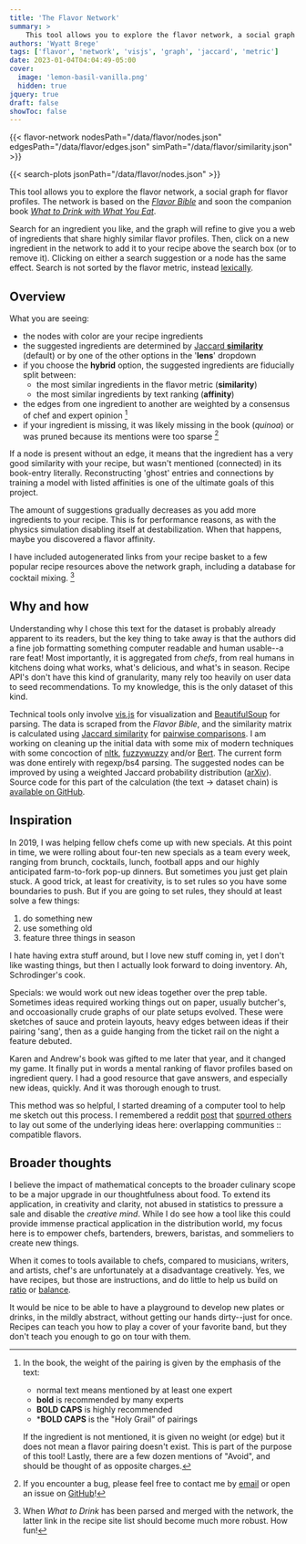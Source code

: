 ```yaml
---
title: 'The Flavor Network'
summary: >
    This tool allows you to explore the flavor network, a social graph for flavor profiles. The network is based on the [*Flavor Bible*](https://karenandandrew.com/books/the-flavor-bible/) and soon the companion book [*What to Drink with What You Eat*](https://karenandandrew.com/books/what-to-drink-with-what-you-eat/).
authors: 'Wyatt Brege'
tags: ['flavor', 'network', 'visjs', 'graph', 'jaccard', 'metric']
date: 2023-01-04T04:04:49-05:00
cover:
  image: 'lemon-basil-vanilla.png'
  hidden: true
jquery: true
draft: false
showToc: false
---
```


{{< flavor-network 
  nodesPath="/data/flavor/nodes.json" 
  edgesPath="/data/flavor/edges.json"
  simPath="/data/flavor/similarity.json" >}}

{{< search-plots jsonPath="/data/flavor/nodes.json" >}}

This tool allows you to explore the flavor network, a social graph for flavor profiles.
The network is based on the 
[*Flavor Bible*](https://karenandandrew.com/books/the-flavor-bible/) and soon the companion book 
[*What to Drink with What You Eat*](https://karenandandrew.com/books/what-to-drink-with-what-you-eat/).

Search for an ingredient you like, and the graph will refine to give you a web of ingredients that share highly similar flavor profiles. 
Then, click on a new ingredient in the network to add it to your recipe above the search box (or to remove it).
Clicking on either a search suggestion or a node has the same effect.
Search is not sorted by the flavor metric, instead [lexically](https://fusejs.io/).

## Overview

What you are seeing:
* the nodes with color are your recipe ingredients
* the suggested ingredients are determined by [Jaccard **similarity**](https://en.wikipedia.org/wiki/Jaccard_index) (default) or by one of the other options in the '**lens**' dropdown
* if you choose the **hybrid** option, the suggested ingredients are fiducially split between:
  - the most similar ingredients in the flavor metric (**similarity**)
  - the most similar ingredients by text ranking (**affinity**)
* the edges from one ingredient to another are weighted by a consensus of chef and expert opinion [^1]
* if your ingredient is missing, it was likely missing in the book (*quinoa*) or was pruned because its mentions were too sparse [^2]

If a node is present without an edge, it means that the ingredient has a very good similarity with your recipe, but wasn't mentioned (connected) in its book-entry literally.
Reconstructing 'ghost' entries and connections by training a model with listed affinities is one of the ultimate goals of this project.

The amount of suggestions gradually decreases as you add more ingredients to your recipe.
This is for performance reasons, as with the physics simulation disabling itself at destabilization.
When that happens, maybe you discovered a flavor affinity.

I have included autogenerated links from your recipe basket to a few popular recipe resources above the network graph, including a database for cocktail mixing. [^3] 

## Why and how

Understanding why I chose this text for the dataset is probably already apparent to its readers, but the key thing to take away is that the authors did a fine job formatting something computer readable and human usable--a rare feat!
Most importantly, it is aggregated from *chefs*, from real humans in kitchens doing what works, what's delicious, and what's in season.
Recipe API's don't have this kind of granularity, many rely too heavily on user data to seed recommendations.
To my knowledge, this is the only dataset of this kind.

Technical tools only involve [vis.js](https://visjs.org/) for visualization and [BeautifulSoup](https://www.crummy.com/software/BeautifulSoup/bs4/doc/) for parsing.
The data is scraped from the *Flavor Bible*, and the similarity matrix is calculated using [Jaccard similarity](https://en.wikipedia.org/wiki/Jaccard_index) for [pairwise comparisons](https://en.wikipedia.org/wiki/Pairwise_comparison).
I am working on cleaning up the initial data with some mix of modern techniques with some concoction of
[nltk](https://www.nltk.org/), 
[fuzzywuzzy](https://github.com/seatgeek/fuzzywuzzy) 
and/or 
[Bert](https://huggingface.co/docs/transformers/model_doc/bert). 
The current form was done entirely with regexp/bs4 parsing.
The suggested nodes can be improved by using a weighted Jaccard probability distribution ([arXiv](https://arxiv.org/abs/1809.04052)).
Source code for this part of the calculation (the text → dataset chain) is [available on GitHub](https://github.com/brege/flavor-project).

## Inspiration

In 2019, I was helping fellow chefs come up with new specials. 
At this point in time, we were rolling about four-ten new specials as a team every week, 
ranging from brunch, cocktails, lunch, football apps and our highly anticipated farm-to-fork pop-up dinners.
But sometimes you just get plain stuck. 
A good trick, at least for creativity, is to set rules so you have some boundaries to push. 
But if you are going to set rules, they should at least solve a few things:
1. do something new
2. use something old
3. feature three things in season

I hate having extra stuff around, but I love new stuff coming in, yet I don't like wasting things, but then I actually look forward to doing inventory.  Ah, Schrodinger's cook.

Specials:  we would work out new ideas together over the prep table.
Sometimes ideas required working things out on paper, usually butcher's, 
and occoasionally crude graphs of our plate setups evolved.
These were sketches of sauce and protein layouts, heavy edges between ideas if their pairing 'sang', then as a guide hanging from the ticket rail on the night a feature debuted.

Karen and Andrew's book was gifted to me later that year, and it changed my game.
It finally put in words a mental ranking of flavor profiles based on ingredient query.
I had a good resource that gave answers, and especially new ideas, quickly. 
And it was thorough enough to trust.

This method was so helpful, I started dreaming of a computer tool to help me sketch out this process. I remembered a reddit 
[post](https://www.reddit.com/r/datasets/comments/3bxlg7/i_have_every_publicly_available_reddit_comment/) 
that 
[spurred others](https://www.reddit.com/r/dataisbeautiful/comments/ae88pk/interactive_visualization_of_related_subreddits/) 
to lay out some of the underlying ideas here: overlapping communities :: compatible flavors. 

## Broader thoughts

I believe the impact of mathematical concepts to the broader culinary scope to be a major upgrade in our thoughtfulness about food.
To extend its application, in creativity and clarity, not abused in statistics to pressure a sale and disable the *creative mind*.
While I do see how a tool like this could provide immense practical application in the distribution world, my focus here is to empower chefs, bartenders, brewers, baristas, and sommeliers to create new things.

When it comes to tools available to chefs, 
compared to musicians, writers, and artists,
chef's are unfortunately at a disadvantage creatively.
Yes, we have recipes, but those are instructions, and do little to help us build on [ratio](https://ruhlman.com/ruhlmans-books/) or [balance](https://www.saltfatacidheat.com/).

It would be nice to be able to have a playground to develop new plates or drinks, in the mildly abstract, without getting our hands dirty--just for once. 
Recipes can teach you how to play a cover of your favorite band, but they don't teach you enough to go on tour with them.

[^1]: In the book, the weight of the pairing is given by the emphasis of the text:
    * normal text means mentioned by at least one expert
    * **bold** is recommended by many experts
    * **BOLD CAPS** is highly recommended 
    * \***BOLD CAPS** is the "Holy Grail" of pairings

    If the ingredient is not mentioned, it is given no weight (or edge) but it does not mean a flavor pairing doesn't exist.
    This is part of the purpose of this tool! Lastly, there are a few dozen mentions of "Avoid", and should be thought of as opposite charges.

[^2]: If you encounter a bug, please feel free to contact me by [email](mailto:wyatt@brege.org)
or open an issue on
[GitHub](https://github.com/brege/flavor-project/issues)!

[^3]: When *What to Drink* has been parsed and merged with the network, the latter link in the recipe site list should become much more robust. How fun!
